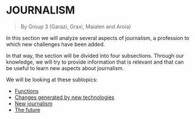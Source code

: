 # JOURNALISM
> By Group 3 (Garazi, Graxi, Maialen and Aroia)

In this section we will analyze several aspects of journalism, a profession to which new challenges have been added.

In that way, the section will be divided into four subsections. Through our knowledge, we will try to provide information that is relevant and that can be useful to learn new aspects about journalism.

We will be looking at these subtopics:
- [Functions](journalism/functions.md)
- [Changes generated by new technologies](journalism/changes.md)
- [New journalism](changes.md)
- [The future](future.md)